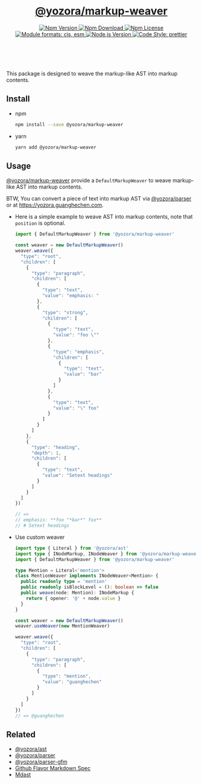 <header>
  <h1 align="center">
    <a href="https://github.com/yozorajs/yozora/tree/v2.3.0/packages/markup-weaver#readme">@yozora/markup-weaver</a>
  </h1>
  <div align="center">
    <a href="https://www.npmjs.com/package/@yozora/markup-weaver">
      <img
        alt="Npm Version"
        src="https://img.shields.io/npm/v/@yozora/markup-weaver.svg"
      />
    </a>
    <a href="https://www.npmjs.com/package/@yozora/markup-weaver">
      <img
        alt="Npm Download"
        src="https://img.shields.io/npm/dm/@yozora/markup-weaver.svg"
      />
    </a>
    <a href="https://www.npmjs.com/package/@yozora/markup-weaver">
      <img
        alt="Npm License"
        src="https://img.shields.io/npm/l/@yozora/markup-weaver.svg"
      />
    </a>
    <a href="#install">
      <img
        alt="Module formats: cjs, esm"
        src="https://img.shields.io/badge/module_formats-cjs%2C%20esm-green.svg"
      />
    </a>
    <a href="https://github.com/nodejs/node">
      <img
        alt="Node.js Version"
        src="https://img.shields.io/node/v/@yozora/markup-weaver"
      />
    </a>
    <a href="https://github.com/prettier/prettier">
      <img
        alt="Code Style: prettier"
        src="https://img.shields.io/badge/code_style-prettier-ff69b4.svg?style=flat-square"
      />
    </a>
  </div>
</header>
<br/>

This package is designed to weave the markup-like AST into markup contents.

## Install

- npm

  ```bash
  npm install --save @yozora/markup-weaver
  ```

- yarn

  ```bash
  yarn add @yozora/markup-weaver
  ```

## Usage

[@yozora/markup-weaver][] provide a `DefaultMarkupWeaver` to weave markup-like AST into markup
contents.

BTW, You can convert a piece of text into markup AST via [@yozora/parser][] or at
https://yozora.guanghechen.com.

- Here is a simple example to weave AST into markup contents, note that `position` is optional.

  ```typescript
  import { DefaultMarkupWeaver } from '@yozora/markup-weaver'

  const weaver = new DefaultMarkupWeaver()
  weaver.weave({
    "type": "root",
    "children": [
      {
        "type": "paragraph",
        "children": [
          {
            "type": "text",
            "value": "emphasis: "
          },
          {
            "type": "strong",
            "children": [
              {
                "type": "text",
                "value": "foo \""
              },
              {
                "type": "emphasis",
                "children": [
                  {
                    "type": "text",
                    "value": "bar"
                  }
                ]
              },
              {
                "type": "text",
                "value": "\" foo"
              }
            ]
          }
        ]
      },
      {
        "type": "heading",
        "depth": 1,
        "children": [
          {
            "type": "text",
            "value": "Setext headings"
          }
        ]
      }
    ]
  })

  // =>
  // emphasis: **foo "*bar*" foo**
  // # Setext headings
  ```

- Use custom weaver

  ```typescript
  import type { Literal } from '@yozora/ast'
  import type { INodeMarkup, INodeWeaver } from '@yozora/markup-weaver'
  import { DefaultMarkupWeaver } from '@yozora/markup-weaver'

  type Mention = Literal<'mention'>
  class MentionWeaver implements INodeWeaver<Mention> {
    public readonly type = 'mention'
    public readonly isBlockLevel = (): boolean => false
    public weave(node: Mention): INodeMarkup {
      return { opener: '@' + node.value }
    }
  }

  const weaver = new DefaultMarkupWeaver()
  weaver.useWeaver(new MentionWeaver)

  weaver.weave({
    "type": "root",
    "children": [
      {
        "type": "paragraph",
        "children": [
          {
            "type": "mention",
            "value": "guanghechen"
          }
        ]
      }
    ]
  })
  // => @guanghechen
  ```

## Related

- [@yozora/ast][]
- [@yozora/parser][]
- [@yozora/parser-gfm][]
- [Github Flavor Markdown Spec][gfm-spec]
- [Mdast][mdast-homepage]

[doc-yozora]: https://yozora.guanghechen.com
[docpage]: https://yozora.guanghechen.com/docs/package/markup-weaver
[homepage]: https://github.com/yozorajs/yozora/tree/v2.3.0/packages/markup-weaver#readme

<!-- yozora package link definitions -->

[@yozora/ast]: https://github.com/yozorajs/yozora/tree/v2.3.0/packages/ast#readme
[@yozora/markup-weaver]:
  https://github.com/yozorajs/yozora/tree/v2.3.0/packages/markup-weaver#readme
[@yozora/parser]: https://github.com/yozorajs/yozora/tree/v2.3.0/packages/parser#readme
[@yozora/parser-gfm]: https://github.com/yozorajs/yozora/tree/v2.3.0/packages/parser-gfm#readme
[@yozora/parser-gfm-ex]:
  https://github.com/yozorajs/yozora/tree/v2.3.0/packages/parser-gfm-ex#readme
[@yozora/tokenizer-admonition]:
  https://github.com/yozorajs/yozora/tree/v2.3.0/tokenizers/admonition#readme
[@yozora/tokenizer-autolink]:
  https://github.com/yozorajs/yozora/tree/v2.3.0/tokenizers/autolink#readme
[@yozora/tokenizer-autolink-extension]:
  https://github.com/yozorajs/yozora/tree/v2.3.0/tokenizers/autolink-extension#readme
[@yozora/tokenizer-blockquote]:
  https://github.com/yozorajs/yozora/tree/v2.3.0/tokenizers/blockquote#readme
[@yozora/tokenizer-break]: https://github.com/yozorajs/yozora/tree/v2.3.0/tokenizers/break#readme
[@yozora/tokenizer-definition]:
  https://github.com/yozorajs/yozora/tree/v2.3.0/tokenizers/definition#readme
[@yozora/tokenizer-delete]: https://github.com/yozorajs/yozora/tree/v2.3.0/tokenizers/delete#readme
[@yozora/tokenizer-emphasis]:
  https://github.com/yozorajs/yozora/tree/v2.3.0/tokenizers/emphasis#readme
[@yozora/tokenizer-fenced-code]:
  https://github.com/yozorajs/yozora/tree/v2.3.0/tokenizers/fenced-code#readme
[@yozora/tokenizer-heading]:
  https://github.com/yozorajs/yozora/tree/v2.3.0/tokenizers/heading#readme
[@yozora/tokenizer-html-block]:
  https://github.com/yozorajs/yozora/tree/v2.3.0/tokenizers/html-block#readme
[@yozora/tokenizer-html-inline]:
  https://github.com/yozorajs/yozora/tree/v2.3.0/tokenizers/html-inline#readme
[@yozora/tokenizer-image]: https://github.com/yozorajs/yozora/tree/v2.3.0/tokenizers/image#readme
[@yozora/tokenizer-image-reference]:
  https://github.com/yozorajs/yozora/tree/v2.3.0/tokenizers/image-reference#readme
[@yozora/tokenizer-indented-code]:
  https://github.com/yozorajs/yozora/tree/v2.3.0/tokenizers/indented-code#readme
[@yozora/tokenizer-inline-code]:
  https://github.com/yozorajs/yozora/tree/v2.3.0/tokenizers/inline-code#readme
[@yozora/tokenizer-inline-math]:
  https://github.com/yozorajs/yozora/tree/v2.3.0/tokenizers/inline-math#readme
[@yozora/tokenizer-link]: https://github.com/yozorajs/yozora/tree/v2.3.0/tokenizers/link#readme
[@yozora/tokenizer-link-reference]:
  https://github.com/yozorajs/yozora/tree/v2.3.0/tokenizers/link-reference#readme
[@yozora/tokenizer-list]: https://github.com/yozorajs/yozora/tree/v2.3.0/tokenizers/list#readme
[@yozora/tokenizer-math]: https://github.com/yozorajs/yozora/tree/v2.3.0/tokenizers/math#readme
[@yozora/tokenizer-paragraph]:
  https://github.com/yozorajs/yozora/tree/v2.3.0/tokenizers/paragraph#readme
[@yozora/tokenizer-setext-heading]:
  https://github.com/yozorajs/yozora/tree/v2.3.0/tokenizers/setext-heading#readme
[@yozora/tokenizer-table]: https://github.com/yozorajs/yozora/tree/v2.3.0/tokenizers/table#readme
[@yozora/tokenizer-text]: https://github.com/yozorajs/yozora/tree/v2.3.0/tokenizers/text#readme
[@yozora/tokenizer-thematic-break]:
  https://github.com/yozorajs/yozora/tree/v2.3.0/tokenizers/thematic-break#readme

<!-- gfm link definitions -->

[gfm-spec]: https://github.github.com/gfm
[mdast-homepage]: https://github.com/syntax-tree/mdast
[GFM Autolinks]: https://github.github.com/gfm/#autolinks
[GFM Autolinks (extension)]: https://github.github.com/gfm/#autolinks-extension-
[GFM blockquotes]: https://github.github.com/gfm/#block-quotes
[GFM hard line breaks]: https://github.github.com/gfm/#hard-line-breaks
[GFM soft line breaks]: https://github.github.com/gfm/#soft-line-breaks
[GFM link reference definitions]: https://github.github.com/gfm/#link-reference-definitions
[GFM strikethrough (extension)]: https://github.github.com/gfm/#strikethrough-extension-
[GFM emphasis and strong emphasis]: https://github.github.com/gfm/#emphasis-and-strong-emphasis
[GFM fenced code blocks]: https://github.github.com/gfm/#fenced-code-blocks
[GFM ATX headings]: https://github.github.com/gfm/#atx-headings
[GFM HTML blocks]: https://github.github.com/gfm/#html-blocks
[GFM raw HTML]: https://github.github.com/gfm/#raw-html
[GFM images]: https://github.github.com/gfm/#images
[GFM reference images]: https://github.github.com/gfm/#example-590
[GFM indented code blocks]: https://github.github.com/gfm/#indented-code-blocks
[GFM code spans]: https://github.github.com/gfm/#code-spans
[GFM links]: https://github.github.com/gfm/#links
[GFM reference links]: https://github.github.com/gfm/#reference-link
[GFM lists]: https://github.github.com/gfm/#lists
[GFM list items]: https://github.github.com/gfm/#list-items
[GFM task list items]: https://github.github.com/gfm/#task-list-items-extension-
[GFM paragraphs]: https://github.github.com/gfm/#paragraphs
[GFM setext headings]: https://github.github.com/gfm/#setext-headings
[GFM tables]: https://github.github.com/gfm/#tables-extension-
[GFM textual contents]: https://github.github.com/gfm/#textual-content
[GFM thematic breaks]: https://github.github.com/gfm/#thematic-breaks

